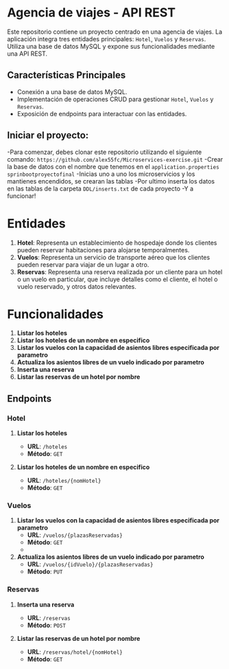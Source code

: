 # Agencia de viajes - API REST

Este repositorio contiene un proyecto centrado en una agencia de viajes. La aplicación integra tres entidades principales: `Hotel`, `Vuelos` y `Reservas`. Utiliza una base de datos MySQL y expone sus funcionalidades mediante una API REST.
## Características Principales

- Conexión a una base de datos MySQL.
- Implementación de operaciones CRUD para gestionar `Hotel`, `Vuelos` y `Reservas`.
- Exposición de endpoints para interactuar con las entidades.

## Iniciar el proyecto:
-Para comenzar, debes clonar este repositorio utilizando el siguiente comando:
   ```https://github.com/alex55fc/Microservices-exercise.git```
-Crear la base de datos con el nombre que tenemos en el `application.properties`
```sprinbootproyectofinal```
-Inicias uno a uno los microservicios y los mantienes encendidos, se crearan las tablas 
-Por ultimo inserta los datos en las tablas de la carpeta `DDL/inserts.txt` de cada proyecto
-Y a funcionar!

# Entidades

1. **Hotel**: Representa un establecimiento de hospedaje donde los clientes pueden reservar habitaciones para alojarse temporalmentes.
2. **Vuelos**: Representa un servicio de transporte aéreo que los clientes pueden reservar para viajar de un lugar a otro.
3. **Reservas**: Representa una reserva realizada por un cliente para un hotel o un vuelo en particular, que incluye detalles como el cliente, el hotel o vuelo reservado, y otros datos relevantes.

# Funcionalidades
1. **Listar los hoteles**
2. **Listar los hoteles de un nombre en especifico**
3. **Listar los vuelos con la capacidad de asientos libres especificada por parametro**
4. **Actualiza los asientos libres de un vuelo indicado por parametro**
5. **Inserta una reserva**
6. **Listar las reservas de un hotel por nombre**

## Endpoints 

### Hotel

1. **Listar los hoteles**
   - **URL**: `/hoteles`
   - **Método**: `GET`

2. **Listar los hoteles de un nombre en especifico**
   - **URL**: `/hoteles/{nomHotel}`
   - **Método**: `GET`


### Vuelos

1. **Listar los vuelos con la capacidad de asientos libres especificada por parametro**
   - **URL**: `/vuelos/{plazasReservadas}`
   - **Método**: `GET`
   - 
2. **Actualiza los asientos libres de un vuelo indicado por parametro**
   - **URL**: `/vuelos/{idVuelo}/{plazasReservadas}`
   - **Método**: `PUT`


### Reservas

1. **Inserta una reserva**
   - **URL**: `/reservas`
   - **Método**: `POST`

2. **Listar las reservas de un hotel por nombre**
   - **URL**: `/reservas/hotel/{nomHotel}`
   - **Método**: `GET`







 
  


   
